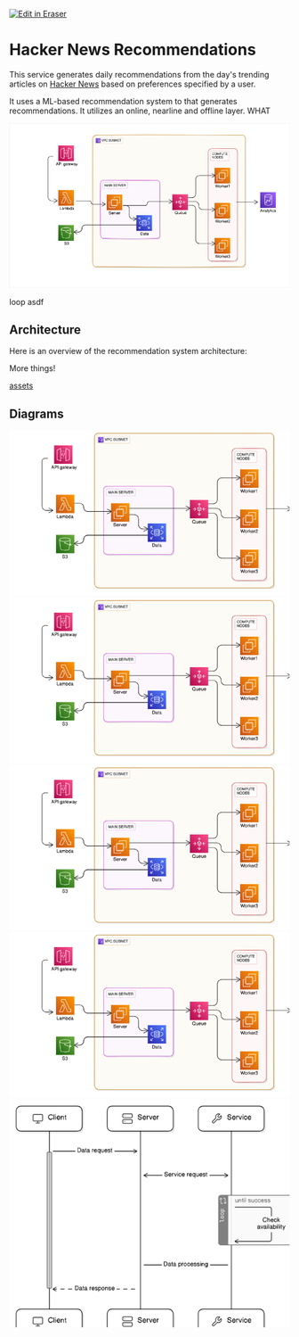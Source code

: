 <p><a target="_blank" href="https://app.eraser.io/workspace/wH68eC8NIc1O4ueubFSJ" id="edit-in-eraser-github-link"><img alt="Edit in Eraser" src="https://firebasestorage.googleapis.com/v0/b/second-petal-295822.appspot.com/o/images%2Fgithub%2FOpen%20in%20Eraser.svg?alt=media&amp;token=968381c8-a7e7-472a-8ed6-4a6626da5501"></a></p>

# Hacker News Recommendations
This service generates daily recommendations from the day's trending articles on [﻿Hacker News](https://news.ycombinator.com/) based on preferences specified by a user.

It uses a ML-based recommendation system to that generates recommendations. It utilizes an online, nearline and offline layer. WHAT

![Figure 1](/.eraser/wH68eC8NIc1O4ueubFSJ___reS6fUv66LcKWYn8yV2OvCPvwSm2___---figure---82vZO_EboHlhxxsWeLWCO---figure---un9UUFBt5u1GwMQ2Ch2pVg.png "Figure 1")



loop asdf

## Architecture
Here is an overview of the recommendation system architecture:

More things!

[﻿assets](https://github.com/Keith3895/car-wash/blob/main/README.md#assets) 


<!-- eraser-additional-content -->
## Diagrams
<!-- eraser-additional-files -->
<a href="/README-cloud-architecture-1.eraserdiagram" data-element-id="yIA-I8o-A5xGjqJSy7bza"><img src="/.eraser/wH68eC8NIc1O4ueubFSJ___reS6fUv66LcKWYn8yV2OvCPvwSm2___---diagram----097217e93dc3be010f7686558aa2c887.png" alt="" data-element-id="yIA-I8o-A5xGjqJSy7bza" /></a>
<a href="/README-cloud-architecture-2.eraserdiagram" data-element-id="vYlR0XUmhlBZT2_VefPqI"><img src="/.eraser/wH68eC8NIc1O4ueubFSJ___reS6fUv66LcKWYn8yV2OvCPvwSm2___---diagram----097217e93dc3be010f7686558aa2c887.png" alt="" data-element-id="vYlR0XUmhlBZT2_VefPqI" /></a>
<a href="/README-cloud-architecture-3.eraserdiagram" data-element-id="g5X0EVv9M88IsTlkN-aBX"><img src="/.eraser/wH68eC8NIc1O4ueubFSJ___reS6fUv66LcKWYn8yV2OvCPvwSm2___---diagram----097217e93dc3be010f7686558aa2c887.png" alt="" data-element-id="g5X0EVv9M88IsTlkN-aBX" /></a>
<a href="/README-cloud-architecture-4.eraserdiagram" data-element-id="bgGnu6Fgx8D97zwe1NwoC"><img src="/.eraser/wH68eC8NIc1O4ueubFSJ___reS6fUv66LcKWYn8yV2OvCPvwSm2___---diagram----097217e93dc3be010f7686558aa2c887.png" alt="" data-element-id="bgGnu6Fgx8D97zwe1NwoC" /></a>
<a href="/README-sequence-diagram-5.eraserdiagram" data-element-id="aIt8NNQlvRPP5WyC4g3jp"><img src="/.eraser/wH68eC8NIc1O4ueubFSJ___reS6fUv66LcKWYn8yV2OvCPvwSm2___---diagram----b8405534c0f8caaf4dccfeb3c0e4fe61.png" alt="" data-element-id="aIt8NNQlvRPP5WyC4g3jp" /></a>
<!-- end-eraser-additional-files -->
<!-- end-eraser-additional-content -->
<!--- Eraser file: https://app.eraser.io/workspace/wH68eC8NIc1O4ueubFSJ --->